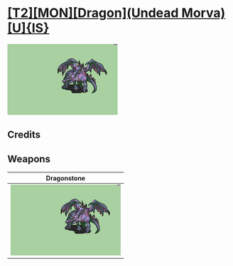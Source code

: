 # [\[T2\]\[MON\]\[Dragon\]\(Undead Morva\)\[U\]{IS}](../%5BT2%5D%5BMON%5D%5BDragon%5D(Undead%20Morva)%5BU%5D%7BIS%7D)

<img src="./8.%20Dragonstone/Dragonstone_000.png" alt="[T2][MON][Dragon](Undead Morva)[U]{IS} standing" />

## Credits



## Weapons


|Dragonstone |
|  :---: |
| <img alt="Dragonstone animation" src="./8.%20Dragonstone/Dragonstone.gif" /> |
